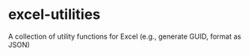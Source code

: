 # excel-utilities
A collection of utility functions for Excel (e.g., generate GUID, format as JSON)
